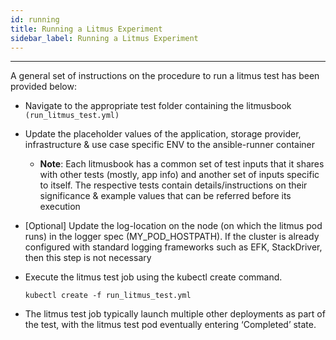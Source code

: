 ```yaml
---
id: running 
title: Running a Litmus Experiment  
sidebar_label: Running a Litmus Experiment
---
```

------

A general set of instructions on the procedure to run a litmus test has been provided below:  

- Navigate to the appropriate test folder containing the litmusbook `(run_litmus_test.yml)`

- Update the placeholder values of the application, storage provider, infrastructure & use 
  case specific ENV to the ansible-runner container 

  - **Note**: Each litmusbook has a common set of test inputs that it shares with other 
    tests (mostly, app info) and another set of inputs specific to itself. The respective tests 
    contain details/instructions on their significance & example values that can be referred 
    before its execution

- [Optional] Update the log-location on the node (on which the litmus pod runs) in the logger 
  spec (MY_POD_HOSTPATH). If the cluster is already configured with standard logging frameworks 
  such as EFK, StackDriver, then this step is not necessary

- Execute the litmus test job using the kubectl create command. 

  ```
  kubectl create -f run_litmus_test.yml
  ```

- The litmus test job typically launch multiple other deployments as part of the test, with 
  the litmus test pod eventually entering ‘Completed’ state.


<!-- Hotjar Tracking Code for https://docs.openebs.io -->

<script>
   (function(h,o,t,j,a,r){
       h.hj=h.hj||function(){(h.hj.q=h.hj.q||[]).push(arguments)};
       h._hjSettings={hjid:785693,hjsv:6};
       a=o.getElementsByTagName('head')[0];
       r=o.createElement('script');r.async=1;
       r.src=t+h._hjSettings.hjid+j+h._hjSettings.hjsv;
       a.appendChild(r);
   })(window,document,'https://static.hotjar.com/c/hotjar-','.js?sv=');
</script>


<!-- Global site tag (gtag.js) - Google Analytics -->

<script async src="https://www.googletagmanager.com/gtag/js?id=UA-92076314-12"></script>
<script>
  window.dataLayer = window.dataLayer || [];
  function gtag(){dataLayer.push(arguments);}
  gtag('js', new Date());

  gtag('config', 'UA-92076314-12');
</script>

